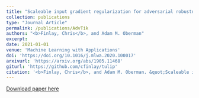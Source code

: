 ```yaml
---
title: "Scaleable input gradient regularization for adversarial robustness"
collection: publications
type: "Journal Article"
permalink: /publications/AdvTik
authors: "<b>Finlay, Chris</b>, and Adam M. Oberman"
excerpt: 
date: 2021-01-01
venue: 'Machine Learning with Applications'
doi: 'https://doi.org/10.1016/j.mlwa.2020.100017'
arxivurl: 'https://arxiv.org/abs/1905.11468'
giturl: 'https://github.com/cfinlay/tulip'
citation: '<b>Finlay, Chris</b>, and Adam M. Oberman. &quot;Scaleable input gradient regularization for adversarial robustness.&quot; <i>Machine Learning with Applications</i> 3 (2021): 100017.'
---
```


[Download paper here]({{site.url}}/files/publications/AdvTik.pdf)
